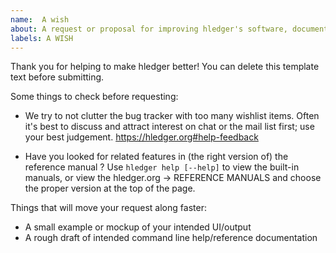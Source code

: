```yaml
---
name:  A wish
about: A request or proposal for improving hledger's software, documentation, marketing, usability...
labels: A WISH
---
```


Thank you for helping to make hledger better!
You can delete this template text before submitting.

Some things to check before requesting:

- We try to not clutter the bug tracker with too many wishlist items.
  Often it's best to discuss and attract interest on chat or the mail list first;
  use your best judgement. https://hledger.org#help-feedback

- Have you looked for related features in (the right version of) the reference manual ? 
  Use `hledger help [--help]` to view the built-in manuals,
  or view the hledger.org -> REFERENCE MANUALS and choose the proper version
  at the top of the page.

Things that will move your request along faster:

- A small example or mockup of your intended UI/output
- A rough draft of intended command line help/reference documentation
